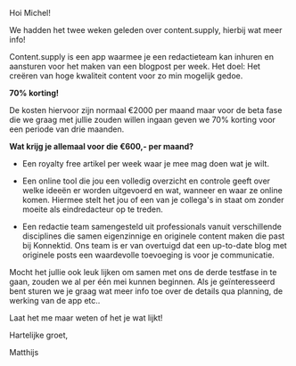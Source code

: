 Hoi Michel!

We hadden het twee weken geleden over content.supply, hierbij wat meer info!

Content.supply is een app waarmee je een redactieteam kan inhuren en aansturen voor het maken van een blogpost per week. Het doel: Het creëren van hoge kwaliteit content voor zo min mogelijk gedoe.

**70% korting!**

De kosten hiervoor zijn normaal €2000 per maand maar voor de beta fase die we graag met jullie zouden willen ingaan geven we 70% korting voor een periode van drie maanden.

**Wat krijg je allemaal voor die €600,- per maand?**

* Een royalty free artikel  per week waar je mee mag doen wat je wilt.

* Een online tool die jou een volledig overzicht en controle geeft over welke ideeën er worden uitgevoerd en wat, wanneer en waar ze online komen. Hiermee stelt het jou of een van je collega's in staat om zonder moeite als eindredacteur op te treden.

* Een redactie team samengesteld uit professionals vanuit verschillende disciplines die samen eigenzinnige en originele content maken die past bij Konnektid. Ons team is er van overtuigd dat een up-to-date blog met originele posts een waardevolle toevoeging is voor je communicatie.

Mocht het  jullie ook leuk lijken om samen met ons de derde testfase in te gaan, zouden we al per één mei kunnen beginnen. Als je geïnteresseerd bent sturen we je graag wat meer info toe over de details qua planning, de werking van de app etc..

Laat het me maar weten of het je wat lijkt!


Hartelijke groet,

Matthijs
